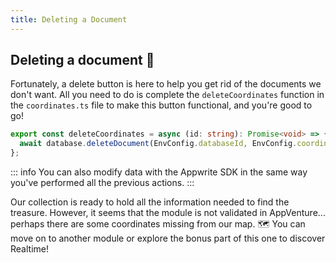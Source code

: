 ```yaml
---
title: Deleting a Document
---
```


<Hero
title="Let's remove the unwanted documents 🗑️"
image="/assets/workshop/database/forest.jpg"
description="Finally, we can see what our collection contains, and now there are likely some data that we're not
interested in, which would mislead us in our quest for our goal, the treasure! Once we've removed the unwanted
coordinates, all that's left is to find all the right coordinates in the different modules, and the treasure will be
ours! 🗺️"
/>

## Deleting a document 🚯

Fortunately, a delete button is here to help you get rid of the documents we don't want. All you need to do is complete
the `deleteCoordinates` function in the `coordinates.ts` file to make this button functional, and you're good to go!

<Solution>

```ts
export const deleteCoordinates = async (id: string): Promise<void> => {
  await database.deleteDocument(EnvConfig.databaseId, EnvConfig.coordinatesCollectionId, id); // [!code ++]
};
```
</Solution>

::: info
You can also modify data with the Appwrite SDK in the same way you've performed all the previous actions.
:::

Our collection is ready to hold all the information needed to find the treasure. However, it seems that the module is
not validated in AppVenture... perhaps there are some coordinates missing from our map. 🗺️
You can move on to another module or explore the bonus part of this one to discover Realtime!
